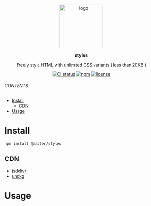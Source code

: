 <br><br>
<p align="center">
    <img src="https://raw.githubusercontent.com/master-style/package/document/images/logo-and-text.svg" alt="logo" width="142">
</p>
<p align="center">
    <b><!-- name -->styles<!----></b>
</p>
<p align="center"><!-- package.description -->Freely style HTML with unlimited CSS variants ( less than 20KB )<!----></p>
<p align="center">
<!-- badges.map((badge) => `<a href="${badge.href}"><img src="${badge.src}" alt="${badge.alt}"></a>`).join('&nbsp;')--><a href="https://circleci.com/gh/master-style/workflows/styles/tree/main"><img src="https://img.shields.io/circleci/build/github/master-style/styles/main.svg?logo=circleci&logoColor=fff&label=CircleCI" alt="CI status"></a>&nbsp;<a href="https://www.npmjs.com/@master/styles"><img src="https://img.shields.io/npm/v/@master/styles.svg?logo=npm&logoColor=fff&label=NPM&color=limegreen" alt="npm"></a>&nbsp;<a href="https://github.com/master-style/styles/blob/main/LICENSE"><img src="https://img.shields.io/github/license/master-style/styles" alt="license"></a><!---->
</p>

###### CONTENTS
- [Install](#install)
  - [CDN](#cdn)
- [Usage](#usage)

# Install
```sh
npm install @master/styles
```
## CDN
<!-- cdns.map((cdn) => `\n- [${cdn.name}](${cdn.href})`).join('') -->
- [jsdelivr](https://www.jsdelivr.com/package/npm/@master/styles)
- [unpkg](https://unpkg.com/@master/styles)<!---->

# Usage